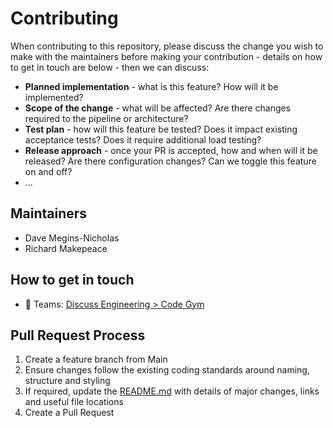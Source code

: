 # Contributing

When contributing to this repository, please discuss the change you wish to make with the
maintainers before making your contribution - details on how to get in touch are below - then we can
discuss:

* **Planned implementation** - what is this feature? How will it be implemented?
* **Scope of the change** - what will be affected? Are there changes required to the pipeline or
architecture?
* **Test plan** - how will this feature be tested? Does it impact existing acceptance tests? Does
it require additional load testing?
* **Release approach** - once your PR is accepted, how and when will it be released? Are there
configuration changes? Can we toggle this feature on and off?
* ...

## Maintainers

* Dave Megins-Nicholas
* Richard Makepeace

## How to get in touch

* 💬 Teams: [Discuss Engineering > Code Gym](https://teams.microsoft.com/l/channel/19%3a27d7785d52ff4a55a9377451431f881d%40thread.tacv2/Code%2520Gym%2520%25F0%259F%258F%258B%25EF%25B8%258F%25E2%2580%258D%25E2%2599%2580%25EF%25B8%258F?groupId=7c7c5b30-1302-4ef1-ae4b-abec65f0c194&tenantId=4af8322c-80ee-4819-a9ce-863d5afbea1c)

## Pull Request Process

1. Create a feature branch from Main
2. Ensure changes follow the existing coding standards around naming, structure and styling
3. If required, update the [README.md](../README.md) with details of major changes, links and
useful file locations
4. Create a Pull Request
